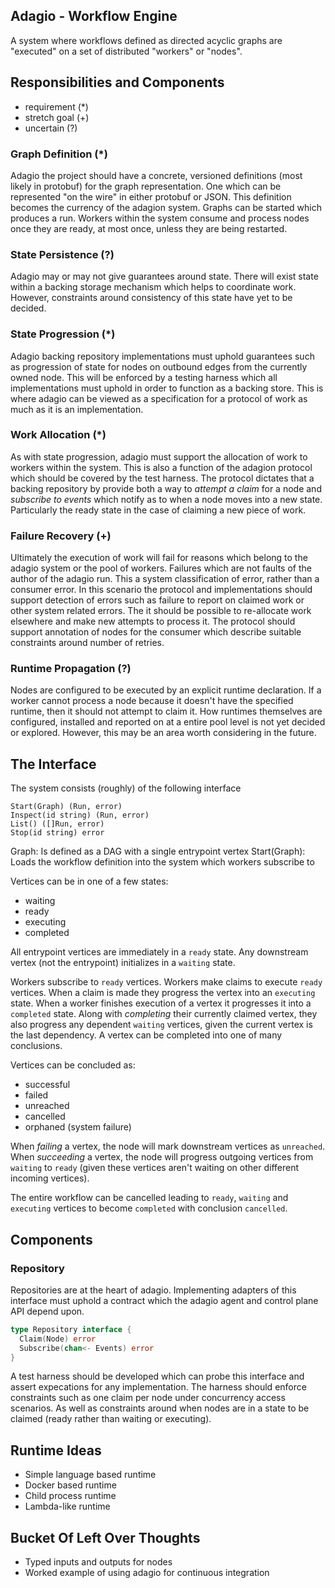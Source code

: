 Adagio - Workflow Engine
------------------------

A system where workflows defined as directed acyclic graphs are "executed" on a set of distributed "workers" or "nodes".

## Responsibilities and Components 

- requirement  (\*)
- stretch goal (+)
- uncertain    (?)

### Graph Definition (\*)

Adagio the project should have a concrete, versioned definitions (most likely in protobuf) for the graph representation. One which can be represented "on the wire" in either protobuf or JSON.
This definition becomes the currency of the adagion system. Graphs can be started which produces a run. Workers within the system consume and process nodes once they are ready, at most once, unless they are being restarted.

###  State Persistence (?)

Adagio may or may not give guarantees around state. There will exist state within a backing storage mechanism which helps to coordinate work. However, constraints around consistency of this state have yet to be decided.

### State Progression (\*)

Adagio backing repository implementations must uphold guarantees such as progression of state for nodes on outbound edges from the currently owned node. This will be enforced by a testing harness which all implementations must uphold in order to function as a backing store. This is where adagio can be viewed as a specification for a protocol of work as much as it is an implementation.

### Work Allocation (\*)

As with state progression, adagio must support the allocation of work to workers within the system. This is also a function of the adagion protocol which should be covered by the test harness. The protocol dictates that a backing repository by provide both a way to _attempt a claim_ for a node and _subscribe to events_ which notify as to when a node moves into a new state. Particularly the ready state in the case of claiming a new piece of work.

### Failure Recovery (+)

Ultimately the execution of work will fail for reasons which belong to the adagio system or the pool of workers. Failures which are not faults of the author of the adagio run. This a system classification of error, rather than a consumer error. In this scenario the protocol and implementations should support detection of errors such as failure to report on claimed work or other system related errors. The it should be possible to re-allocate work elsewhere and make new attempts to process it. The protocol should support annotation of nodes for the consumer which describe suitable constraints around number of retries.

### Runtime Propagation (?)

Nodes are configured to be executed by an explicit runtime declaration. If a worker cannot process a node because it doesn't have the specified runtime, then it should not attempt to claim it.
How runtimes themselves are configured, installed and reported on at a entire pool level is not yet decided or explored. However, this may be an area worth considering in the future.

## The Interface

The system consists (roughly) of the following interface 

```
Start(Graph) (Run, error)
Inspect(id string) (Run, error)
List() ([]Run, error)
Stop(id string) error
```

Graph:       Is defined as a DAG with a single entrypoint vertex 
Start(Graph): Loads the workflow definition into the system which workers subscribe to

Vertices can be in one of a few states:

- waiting
- ready
- executing
- completed

All entrypoint vertices are immediately in a `ready` state.
Any downstream vertex (not the entrypoint) initializes in a `waiting` state.

Workers subscribe to `ready` vertices.
Workers make claims to execute `ready` vertices.
When a claim is made they progress the vertex into an `executing` state.
When a worker finishes execution of a vertex it progresses it into a `completed` state.
Along with _completing_ their currently claimed vertex, they also progress any dependent `waiting` vertices, given the current vertex is the last dependency. 
A vertex can be completed into one of many conclusions.

Vertices can be concluded as:

- successful
- failed
- unreached 
- cancelled
- orphaned (system failure)

When _failing_ a vertex, the node will mark downstream vertices as `unreached`.
When _succeeding_ a vertex, the node will progress outgoing vertices from `waiting` to `ready` (given these vertices aren't waiting on other different incoming vertices).

The entire workflow can be cancelled leading to `ready`, `waiting` and `executing` vertices to become `completed` with conclusion `cancelled`.

## Components

### Repository

Repositories are at the heart of adagio. Implementing adapters of this interface must uphold a contract which the adagio agent and control plane API depend upon.

```go
type Repository interface {
  Claim(Node) error
  Subscribe(chan<- Events) error
}
```

A test harness should be developed which can probe this interface and assert expecations for any implementation. The harness should enforce constraints such as one claim per node under concurrency access scenarios. As well as constraints around when nodes are in a state to be claimed (ready rather than waiting or executing).

## Runtime Ideas

- Simple language based runtime
- Docker based runtime
- Child process runtime
- Lambda-like runtime

## Bucket Of Left Over Thoughts

- Typed inputs and outputs for nodes
- Worked example of using adagio for continuous integration
